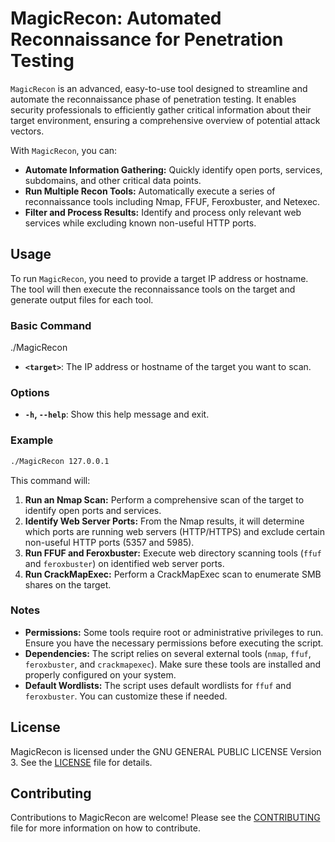 # MagicRecon: Automated Reconnaissance for Penetration Testing

`MagicRecon` is an advanced, easy-to-use tool designed to streamline and automate the reconnaissance phase of penetration testing. It enables security professionals to efficiently gather critical information about their target environment, ensuring a comprehensive overview of potential attack vectors.

With `MagicRecon`, you can:

- **Automate Information Gathering:** Quickly identify open ports, services, subdomains, and other critical data points.
- **Run Multiple Recon Tools:** Automatically execute a series of reconnaissance tools including Nmap, FFUF, Feroxbuster, and Netexec.
- **Filter and Process Results:** Identify and process only relevant web services while excluding known non-useful HTTP ports.

## Usage

To run `MagicRecon`, you need to provide a target IP address or hostname. The tool will then execute the reconnaissance tools on the target and generate output files for each tool.

### Basic Command

./MagicRecon <target>

- **`<target>`**: The IP address or hostname of the target you want to scan.

### Options

- **`-h`, `--help`**: Show this help message and exit.

### Example

```bash
./MagicRecon 127.0.0.1
```

This command will:

1. **Run an Nmap Scan:** Perform a comprehensive scan of the target to identify open ports and services.
2. **Identify Web Server Ports:** From the Nmap results, it will determine which ports are running web servers (HTTP/HTTPS) and exclude certain non-useful HTTP ports (5357 and 5985).
3. **Run FFUF and Feroxbuster:** Execute web directory scanning tools (`ffuf` and `feroxbuster`) on identified web server ports.
4. **Run CrackMapExec:** Perform a CrackMapExec scan to enumerate SMB shares on the target.

### Notes

- **Permissions:** Some tools require root or administrative privileges to run. Ensure you have the necessary permissions before executing the script.
- **Dependencies:** The script relies on several external tools (`nmap`, `ffuf`, `feroxbuster`, and `crackmapexec`). Make sure these tools are installed and properly configured on your system.
- **Default Wordlists:** The script uses default wordlists for `ffuf` and `feroxbuster`. You can customize these if needed.

## License

MagicRecon is licensed under the GNU GENERAL PUBLIC LICENSE Version 3. See the [LICENSE](LICENSE) file for details.

## Contributing

Contributions to MagicRecon are welcome! Please see the [CONTRIBUTING](CONTRIBUTING.md) file for more information on how to contribute.
